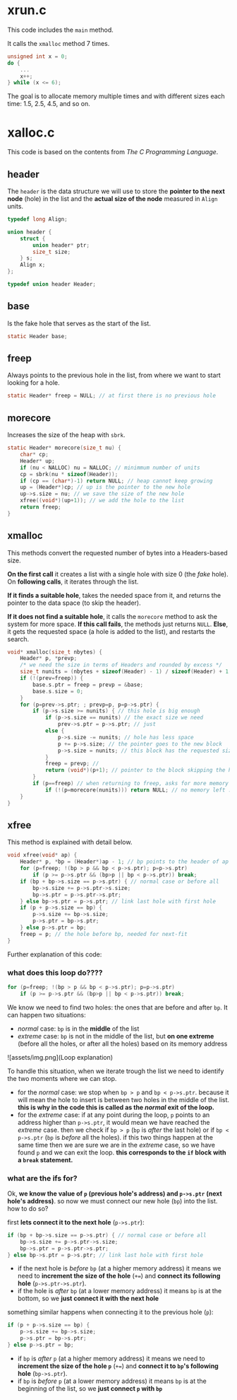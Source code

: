 # xrun.c
This code includes the `main` method.

It calls the `xmalloc` method 7 times.

```c
unsigned int x = 0;
do {
	...
	x++;
} while (x <= 6);
```

The goal is to allocate memory multiple times and with different sizes each time: $1.5$, $2.5$, $4.5$, and so on.
# xalloc.c
This code is based on the contents from *The C Programming Language*.
## header
The `header` is the data structure we will use to store the **pointer to the next node** (hole) in the list and the **actual size of the node** measured in `Align` units.

```c
typedef long Align;

union header {
	struct {
		union header* ptr;
		size_t size;
	} s;
	Align x;
};

typedef union header Header;
```
## base
Is the fake hole that serves as the start of the list.

```c
static Header base;
```
## freep
Always points to the previous hole in the list, from where we want to start looking for a hole.

```c
static Header* freep = NULL; // at first there is no previous hole
```
## morecore
Increases the size of the heap with `sbrk`.

```c
static Header* morecore(size_t nu) {
	char* cp;
	Header* up;
	if (nu < NALLOC) nu = NALLOC; // minimmum number of units
	cp = sbrk(nu * sizeof(Header));
	if (cp == (char*)-1) return NULL; // heap cannot keep growing
	up = (Header*)cp; // up is the pointer to the new hole
	up->s.size = nu; // we save the size of the new hole
	xfree((void*)(up+1)); // we add the hole to the list
	return freep;
}
```
## xmalloc
This methods convert the requested number of bytes into a Headers-based size.

**On the first call** it creates a list with a single hole with size $0$ (the *fake* hole). On **following calls**, it iterates through the list.

**If it finds a suitable hole**, takes the needed space from it, and returns the pointer to the data space (to skip the header).

**If it does not find a suitable hole**, it calls the `morecore` method to ask the system for more space. **If this call fails**, the methods just returns `NULL`. **Else**, it gets the requested space (a hole is added to the list), and restarts the search.

```c
void* xmalloc(size_t nbytes) {
	Header* p, *prevp;
	/* we need the size in terms of Headers and rounded by excess */
	size_t nunits = (nbytes + sizeof(Header) - 1) / sizeof(Header) + 1;
	if (!(prev=freep)) {
		base.s.ptr = freep = prevp = &base;
		base.s.size = 0;
	}
	for (p=prev->s.ptr; ; prevp=p, p=p->s.ptr) {
		if (p->s.size >= nunits) { // this hole is big enough
			if (p->s.size == nunits) // the exact size we need
				prev->s.ptr = p->s.ptr; // just 
			else {
				p->s.size -= nunits; // hole has less space
				p += p->s.size; // the pointer goes to the new block
				p->s.size = nunits; // this block has the requested size
			}
			freep = prevp; // 
			return (void*)(p+1); // pointer to the block skipping the header
		}
		if (p==freep) // when returning to freep, asks for more memory
			if (!(p=morecore(nunits))) return NULL; // no memory left :(
	}
}
```
## xfree
This method is explained with detail below.

```c
void xfree(void* ap) {
	Header* p, *bp = (Header*)ap - 1; // bp points to the header of ap
	for (p=freep; !(bp > p && bp < p->s.ptr); p=p->s.ptr)
		if (p >= p->s.ptr && (bp>p || bp < p->s.ptr)) break;
	if (bp + bp->s.size == p->s.ptr) { // normal case or before all
		bp->s.size += p->s.ptr->s.size;
		bp->s.ptr = p->s.ptr->s.ptr;
	} else bp->s.ptr = p->s.ptr; // link last hole with first hole
	if (p + p->s.size == bp) {
		p->s.size += bp->s.size;
		p->s.ptr = bp->s.ptr;
	} else p->s.ptr = bp;
	freep = p; // the hole before bp, needed for next-fit
}
```

Further explanation of this code:
### what does this loop do????

```c
for (p=freep; !(bp > p && bp < p->s.ptr); p=p->s.ptr)
	if (p >= p->s.ptr && (bp>p || bp < p->s.ptr)) break;
```

We know we need to find two holes: the ones that are before and after `bp`. It can happen two situations:
- *normal* case: `bp` is in the **middle** of the list
- *extreme* case: `bp` is not in the middle of the list, but **on one extreme** (before all the holes, or after all the holes) based on its memory address

![assets/img.png](Loop explanation)

To handle this situation, when we iterate trough the list we need to identify the two moments where we can stop.

- for the *normal* case: we stop when `bp > p` and `bp < p->s.ptr`. because it will mean the hole to insert is between two holes in the middle of the list. **this is why in the code this is called as the *normal* exit of the loop.**
- for the *extreme* case: if at any point during the loop, `p` points to an address higher than `p->s.ptr`, it would mean we have reached the *extreme* case. then we check if `bp > p` (`bp` is *after* the last hole) or if `bp < p->s.ptr` (`bp` is *before* all the holes). if this two things happen at the same time then we are sure we are in the *extreme* case, so we have found `p` and we can exit the loop. **this corresponds to the `if` block with a `break` statement.**

### what are the ifs for?
Ok, **we know the value of `p` (previous hole's address) and `p->s.ptr` (next hole's address)**. so now we must connect our new hole (`bp`) into the list. how to do so?

first **lets connect it to the next hole** (`p->s.ptr`):

```c
if (bp + bp->s.size == p->s.ptr) { // normal case or before all
	bp->s.size += p->s.ptr->s.size;
	bp->s.ptr = p->s.ptr->s.ptr;
} else bp->s.ptr = p->s.ptr; // link last hole with first hole
```

- if the next hole is *before* `bp` (at a higher memory address) it means we need to **increment the size of the hole** (`+=`) and **connect its following hole** (`p->s.ptr->s.ptr`).
- if the hole is *after* `bp` (at a lower memory address) it means `bp` is at the bottom, so we **just connect it with the next hole**

something similar happens when connecting it to the previous hole (`p`):

```c
if (p + p->s.size == bp) {
	p->s.size += bp->s.size;
	p->s.ptr = bp->s.ptr;
} else p->s.ptr = bp;
```

- if `bp` is *after* `p` (at a higher memory address) it means we need to **increment the size of the hole `p`** (`+=`) and **connect it to `bp`'s following hole** (`bp->s.ptr`).
- if `bp` is *before* `p` (at a lower memory address) it means `bp` is at the beginning of the list, so we **just connect `p` with `bp`**
